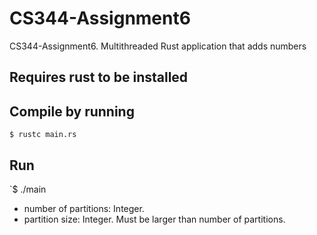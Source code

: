 # CS344-Assignment6
CS344-Assignment6. Multithreaded Rust application that adds numbers

## Requires rust to be installed

## Compile by running

`$ rustc main.rs`

## Run

`$ ./main <number of partitions> <partition size>

- number of partitions: Integer.
- partition size: Integer. Must be larger than number of partitions.
